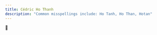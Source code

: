 ```yaml
---
title: Cédric Ho Thanh
description: "Common misspellings include: Ho Tanh, Ho Than, Hotan"
---
```


:wave: